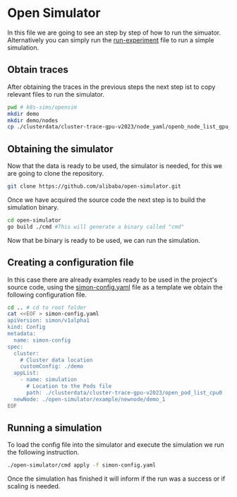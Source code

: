 # Open Simulator
In this file we are going to see an step by step of how to run the simuator. Alternatively you can simply run the [run-experiment](./experiment/run-experiment.sh) file to run a simple simulation.
## Obtain traces
After obtaining the traces in the previous steps the next step ist to copy relevant files to run the simulator.
```sh
pwd # k8s-sims/opensim
mkdir demo
mkdir demo/nodes
cp ./clusterdata/cluster-trace-gpu-v2023/node_yaml/openb_node_list_gpu_node.yaml demo/nodes/
```
## Obtaining the simulator
Now that the data is ready to be used, the simulator is needed, for this we are going to clone the repository.
```sh
git clone https://github.com/alibaba/open-simulator.git
```
Once we have acquired the source code the next step is to build the simulation binary.
```sh
cd open-simulator
go build ./cmd #This will generate a binary called "cmd"
```
Now that be binary is ready to be used, we can run the simulation.
## Creating a configuration file
In this case there are already examples ready to be used in the project's source code, using the [simon-config.yaml](../example/simon-config.yaml) file as a template we obtain the following configuration file.
```sh
cd .. # cd to root folder
cat <<EOF > simon-config.yaml
apiVersion: simon/v1alpha1
kind: Config
metadata:
  name: simon-config 
spec:
  cluster:
    # Cluster data location
    customConfig: ./demo
  appList:
    - name: simulation
      # Location to the Pods file
      path: ./clusterdata/cluster-trace-gpu-v2023/open_pod_list_cpu0
  newNode: ./open-simulator/example/newnode/demo_1
EOF
```
## Running a simulation
To load the config file into the simulator and execute the simulation we run the following instruction.
```sh
./open-simulator/cmd apply -f simon-config.yaml
```
Once the simulation has finished it will inform if the run was a success or if scaling is needed.


